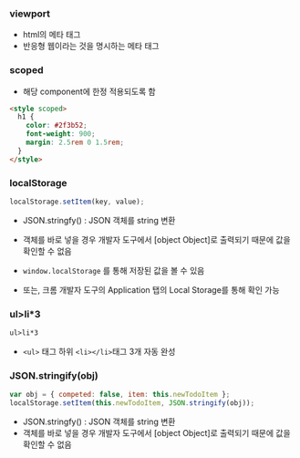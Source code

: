 ### viewport

- html의 메타 태그
- 반응형 웹이라는 것을 명시하는 메타 태그

### scoped

- 해당 component에 한정 적용되도록 함

```html
<style scoped>
  h1 {
    color: #2f3b52;
    font-weight: 900;
    margin: 2.5rem 0 1.5rem;
  }
</style>
```

### localStorage

```js
localStorage.setItem(key, value);
```

- JSON.stringfy() : JSON 객체를 string 변환
- 객체를 바로 넣을 경우 개발자 도구에서 [object Object]로 출력되기 때문에 값을 확인할 수 없음

- `window.localStorage` 를 통해 저장된 값을 볼 수 있음
- 또는, 크롬 개발자 도구의 Application 탭의 Local Storage를 통해 확인 가능

### ul>li\*3

```html
ul>li*3
```

- `<ul>` 태그 하위 `<li></li>`태그 3개 자동 완성

### JSON.stringify(obj)

```js
var obj = { competed: false, item: this.newTodoItem };
localStorage.setItem(this.newTodoItem, JSON.stringify(obj));
```

- JSON.stringfy() : JSON 객체를 string 변환
- 객체를 바로 넣을 경우 개발자 도구에서 [object Object]로 출력되기 때문에 값을 확인할 수 없음
